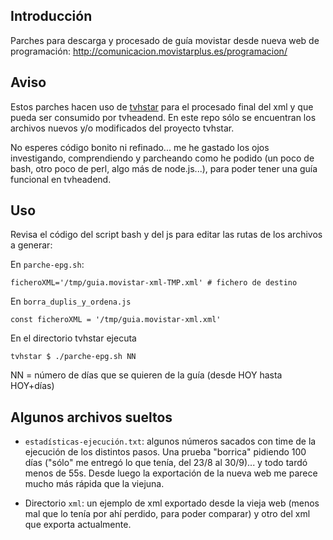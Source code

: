 ## Introducción
Parches para descarga y procesado de guía movistar desde nueva web de programación: http://comunicacion.movistarplus.es/programacion/

## Aviso
Estos parches hacen uso de [tvhstar](https://github.com/LuisPalacios/tvhstar) para el procesado final del xml y que pueda ser consumido por tvheadend.
En este repo sólo se encuentran los archivos nuevos y/o modificados del proyecto tvhstar.

No esperes código bonito ni refinado... me he gastado los ojos investigando, comprendiendo y parcheando como he podido (un poco de bash, otro poco de perl, algo más de node.js...), para poder tener una guía funcional en tvheadend.

## Uso
Revisa el código del script bash y del js para editar las rutas de los archivos a generar:

En `parche-epg.sh`:
	
	ficheroXML='/tmp/guia.movistar-xml-TMP.xml' # fichero de destino
		
En `borra_duplis_y_ordena.js`
	
	const ficheroXML = '/tmp/guia.movistar-xml.xml'
	
En el directorio tvhstar ejecuta

    tvhstar $ ./parche-epg.sh NN

NN = número de días que se quieren de la guía (desde HOY hasta HOY+días)

## Algunos archivos sueltos
- `estadísticas-ejecución.txt`: algunos números sacados con time de la ejecución de los distintos pasos. Una prueba "borrica" pidiendo 100 días ("sólo" me entregó lo que tenía, del 23/8 al 30/9)... y todo tardó menos de 55s. Desde luego la exportación de la nueva web me parece mucho más rápida que la viejuna.

- Directorio `xml`: un ejemplo de xml exportado desde la vieja web (menos mal que lo tenía por ahí perdido, para poder comparar) y otro del xml que exporta actualmente.
